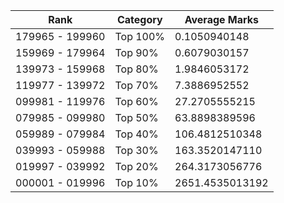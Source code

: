 | Rank | Category | Average Marks |
|------|----------|---------------|
| 179965 - 199960 | Top 100% | 0.1050940148 |
| 159969 - 179964 | Top 90% | 0.6079030157 |
| 139973 - 159968 | Top 80% | 1.9846053172 |
| 119977 - 139972 | Top 70% | 7.3886952552 |
| 099981 - 119976 | Top 60% | 27.2705555215 |
| 079985 - 099980 | Top 50% | 63.8898389596 |
| 059989 - 079984 | Top 40% | 106.4812510348 |
| 039993 - 059988 | Top 30% | 163.3520147110 |
| 019997 - 039992 | Top 20% | 264.3173056776 |
| 000001 - 019996 | Top 10% | 2651.4535013192 |
